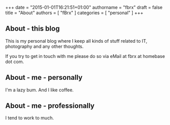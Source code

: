 +++
date = "2015-01-01T16:21:51+01:00"
authorname = "fbrx"
draft = false
title = "About"
authors = [ "fBrx" ]
categories = [ "personal" ]
+++

## About - this blog

This is my personal blog where I keep all kinds of stuff related to IT, photography and any other thoughts.

If you try to get in touch with me please do so via eMail at fbrx at homebase dot com.

## About - me - personally

I'm a lazy bum. And I like coffee.

## About - me - professionally

I tend to work to much.
